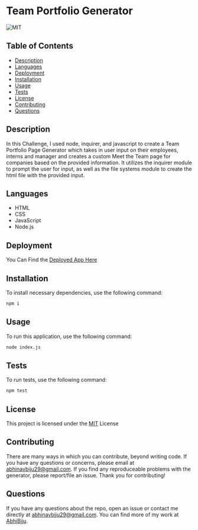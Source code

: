 # Team Portfolio Generator

![MIT](https://img.shields.io/badge/License-MIT-blue.svg)

## Table of Contents

- [Description](#description)
- [Languages](#languages)
- [Deployment](#deployment)
- [Installation](#installation)
- [Usage](#usage)
- [Tests](#tests)
- [License](#license)
- [Contributing](#contributing)
- [Questions](#questions)

## Description

In this Challenge, I used node, inquirer, and javascript to create a Team Portfolio Page Generator  which takes in user input on their employees, interns and manager  and creates a custom Meet the Team page for companies based on the provided information. It utilizes the inquirer module to prompt the user for input, as well as the file systems module to create the html file with the provided input.

## Languages

- HTML
- CSS
- JavaScript
- Node.js

## Deployment

You Can Find the [Deployed App Here](https://github.com/AbhiBiju/team-portfolio-generator)

## Installation

To install necessary dependencies, use the following command:

```md
npm i
```

## Usage

To run this application, use the following command:

```md
node index.js
```

## Tests

To run tests, use the following command:

```md
npm test
```

## License

This project is licensed under the [MIT](https://opensource.org/licenses/MIT) License

## Contributing

There are many ways in which you can contribute, beyond writing code. If you have any questions or concerns, please email at abhinavbiju29@gmail.com. If you find any reproduceable problems with the generator, please report/file an issue. Thank you for contributing!

## Questions

If you have any questions about the repo, open an issue or contact me directly at abhinavbiju29@gmail.com. You can find more of my work at [AbhiBiju](https://github.com/AbhiBiju).
